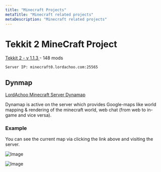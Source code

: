 ```yaml
---
title: "Minecraft Projects"
metaTitle: "Minecraft related projects"
metaDescription: "Minecraft related projects"
---
```


# Tekkit 2 MineCraft Project

[Tekkit 2 - v 1.1.3 ](https://www.technicpack.net/modpack/tekkit-2.1935271) - 148 mods

```
Server IP: minecraft0.lordachoo.com:25565
```

## Dynmap

[LordAchoo Minecraft Server Dynamap](http://minecraft0.lordachoo.com:8123/)

Dynamap is active on the server which provides Google-maps like world mapping & rendering of the minecraft world, web chat (from web to in-game and vice versa).

### Example

You can see the current map via clicking the link above and visiting the server.

![Image](/static/Dynmap-example0.PNG)

![Image](/static/Dynmap-example1.PNG)